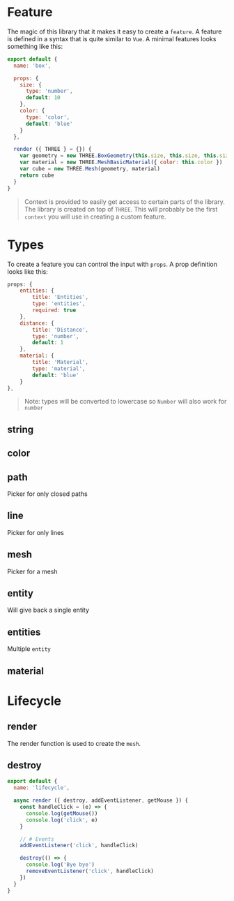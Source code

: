 
# Feature
The magic of this library that it makes it easy to create a `feature`. A feature is defined in a syntax that is quite similar to `Vue`.
A minimal features looks something like this:
```js
export default {
  name: 'box',

  props: {
    size: {
      type: 'number',
      default: 10
    },
    color: {
      type: 'color',
      default: 'blue'
    }
  },

  render ({ THREE } = {}) {
    var geometry = new THREE.BoxGeometry(this.size, this.size, this.size)
    var material = new THREE.MeshBasicMaterial({ color: this.color })
    var cube = new THREE.Mesh(geometry, material)
    return cube
  }
}
```

> Context is provided to easily get access to certain parts of the library. The library is created on top of `THREE`. This will probably be the first `context` you will use in creating a custom feature. 

# Types
To create a feature you can control the input with `props`. A prop definition looks like this:

```js
props: {
    entities: {
        title: 'Entities',
        type: 'entities',
        required: true
    },
    distance: {
        title: 'Distance',
        type: 'number',
        default: 1
    },
    material: {
        title: 'Material',
        type: 'material',
        default: 'blue'
    }
},
```
> Note: types will be converted to lowercase so `Number` will also work for `number`


## string
## color
## path
Picker for only closed paths
## line
Picker for only lines
## mesh
Picker for a mesh
## entity
Will give back a single entity
## entities
Multiple `entity`
## material

# Lifecycle

## render
The render function is used to create the `mesh`.

## destroy
```js
export default {
  name: 'lifecycle',

  async render ({ destroy, addEventListener, getMouse }) {
    const handleClick = (e) => {
      console.log(getMouse())
      console.log('click', e)
    }

    // # Events
    addEventListener('click', handleClick)

    destroy(() => {
      console.log('Bye bye')
      removeEventListener('click', handleClick)
    })
  }
}
```